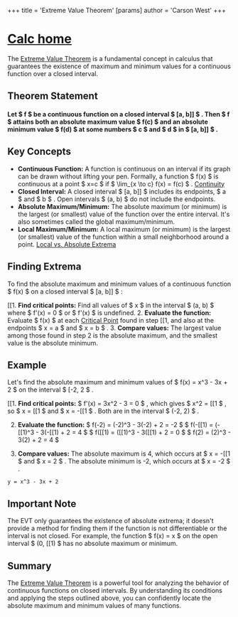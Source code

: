 +++
 title = 'Extreme Value Theorem'
[params]
	author = 'Carson West'
+++
# [Calc home](./../calc-home/)

The [Extreme Value Theorem](./../extreme-value-theorem/) is a fundamental concept in calculus that guarantees the existence of maximum and minimum values for a continuous function over a closed interval.
## Theorem Statement

#### Let  $ f $  be a continuous function on a closed interval  $ [a, b]] $ . Then  $ f $  attains both an absolute maximum value  $ f(c) $  and an absolute minimum value  $ f(d) $  at some numbers  $ c $  and  $ d $  in  $ [a, b]] $ .


## Key Concepts

* **Continuous Function:**  A function is continuous on an interval if its graph can be drawn without lifting your pen.  Formally, a function  $ f(x) $  is continuous at a point  $ x=c $  if  $ \lim_{x \to c} f(x) = f(c) $ .  [Continuity](./../continuity/)
* **Closed Interval:** A closed interval  $ [a, b]] $  includes its endpoints,  $ a $  and  $ b $ .  Open intervals  $ (a, b) $  do not include the endpoints.
* **Absolute Maximum/Minimum:** The absolute maximum (or minimum) is the largest (or smallest) value of the function over the entire interval.  It's also sometimes called the global maximum/minimum.
* **Local Maximum/Minimum:** A local maximum (or minimum) is the largest (or smallest) value of the function within a small neighborhood around a point. [Local vs. Absolute Extrema](./../local-vs.-absolute-extrema/)


## Finding Extrema

To find the absolute maximum and minimum values of a continuous function  $ f(x) $  on a closed interval  $ [a, b]] $ :

[[1. **Find critical points:** Find all values of  $ x $  in the interval  $ (a, b) $  where  $ f'(x) = 0 $  or  $ f'(x) $  is undefined.
2. **Evaluate the function:** Evaluate  $ f(x) $  at each [Critical Point](./../critical-point/) found in step [[1, and also at the endpoints  $ x = a $  and  $ x = b $ .
3. **Compare values:** The largest value among those found in step 2 is the absolute maximum, and the smallest value is the absolute minimum.


## Example

Let's find the absolute maximum and minimum values of  $ f(x) = x^3 - 3x + 2 $  on the interval  $ [-2, 2 $ .

[[1. **Find critical points:**  $ f'(x) = 3x^2 - 3 = 0 $ , which gives  $ x^2 = [[1 $ , so  $ x = [[1 $  and  $ x = -[[1 $ . Both are in the interval  $ (-2, 2) $ .

2. **Evaluate the function:**
    $ f(-2) = (-2)^3 - 3(-2) + 2 = -2 $ 
    $ f(-[[1) = (-[[1)^3 - 3(-[[1) + 2 = 4 $ 
    $ f([[1) = ([[1)^3 - 3([[1) + 2 = 0 $ 
    $ f(2) = (2)^3 - 3(2) + 2 = 4 $ 

3. **Compare values:** The absolute maximum is 4, which occurs at  $ x = -[[1 $  and  $ x = 2 $ . The absolute minimum is -2, which occurs at  $ x = -2 $ .


```desmos-graph
y = x^3 - 3x + 2
```

##  Important Note

The EVT only guarantees the existence of absolute extrema; it doesn't provide a method for finding them if the function is not differentiable or the interval is not closed.  For example, the function  $ f(x) = x $  on the open interval  $ (0, [[1) $  has no absolute maximum or minimum.


## Summary

The [Extreme Value Theorem](./../extreme-value-theorem/) is a powerful tool for analyzing the behavior of continuous functions on closed intervals.  By understanding its conditions and applying the steps outlined above, you can confidently locate the absolute maximum and minimum values of many functions.
